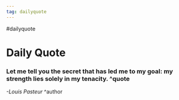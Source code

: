 ```yaml
---
tag: dailyquote
---
```


#dailyquote

# Daily Quote

### Let me tell you the secret that has led me to my goal: my strength lies solely in my tenacity. ^quote
*-Louis Pasteur* ^author
